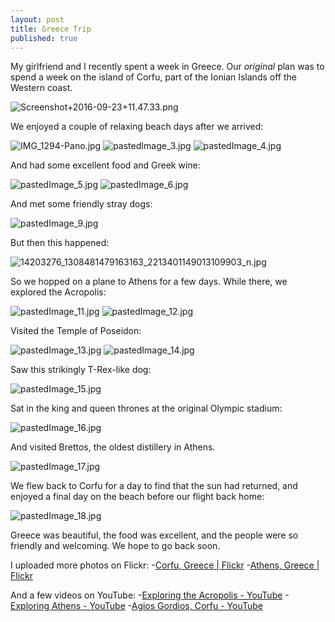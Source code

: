 ```yaml
---
layout: post
title: Greece Trip
published: true
---
```


My girlfriend and I recently spent a week in Greece. Our *original* plan was to spend a week on the island of Corfu, part of the Ionian Islands off the Western coast.

![Screenshot+2016-09-23+11.47.33.png]({{site.baseurl}}/media/Screenshot+2016-09-23+11.47.33.png)

We enjoyed a couple of relaxing beach days after we arrived:

![IMG_1294-Pano.jpg]({{site.baseurl}}/media/IMG_1294-Pano.jpg)
![pastedImage_3.jpg]({{site.baseurl}}/media/pastedImage_3.jpg)
![pastedImage_4.jpg]({{site.baseurl}}/media/pastedImage_4.jpg)

And had some excellent food and Greek wine:

![pastedImage_5.jpg]({{site.baseurl}}/media/pastedImage_5.jpg)
![pastedImage_6.jpg]({{site.baseurl}}/media/pastedImage_6.jpg)

And met some friendly stray dogs:

![pastedImage_9.jpg]({{site.baseurl}}/media/pastedImage_9.jpg)

But then this happened:

![14203276_1308481479163163_2213401149013109903_n.jpg]({{site.baseurl}}/media/14203276_1308481479163163_2213401149013109903_n.jpg)

So we hopped on a plane to Athens for a few days.
While there, we explored the Acropolis:

![pastedImage_11.jpg]({{site.baseurl}}/media/pastedImage_11.jpg)
![pastedImage_12.jpg]({{site.baseurl}}/media/pastedImage_12.jpg)

Visited the Temple of Poseidon:

![pastedImage_13.jpg]({{site.baseurl}}/media/pastedImage_13.jpg)
![pastedImage_14.jpg]({{site.baseurl}}/media/pastedImage_14.jpg)

Saw this strikingly T-Rex-like dog:

![pastedImage_15.jpg]({{site.baseurl}}/media/pastedImage_15.jpg)

Sat in the king and queen thrones at the original Olympic stadium:

![pastedImage_16.jpg]({{site.baseurl}}/media/pastedImage_16.jpg)

And visited Brettos, the oldest distillery in Athens.

![pastedImage_17.jpg]({{site.baseurl}}/media/pastedImage_17.jpg)

We flew back to Corfu for a day to find that the sun had returned, and enjoyed a final day on the beach before our flight back home:

![pastedImage_18.jpg]({{site.baseurl}}/media/pastedImage_18.jpg)

Greece was beautiful, the food was excellent, and the people were so friendly and welcoming. We hope to go back soon.
 
I uploaded more photos on Flickr:
-[Corfu, Greece | Flickr](https://www.flickr.com/photos/42873456@N02/sets/72157673726910916)
-[Athens, Greece | Flickr](https://www.flickr.com/photos/42873456@N02/sets/72157670570589673)

And a few videos on YouTube:
-[Exploring the Acropolis - YouTube](https://www.youtube.com/watch?v=2XQPdn6O-r0)
-[Exploring Athens - YouTube](https://www.youtube.com/watch?v=ihD3J6w-U9k)
-[Agios Gordios, Corfu - YouTube](https://www.youtube.com/watch?v=1ObrWxzxZ6k)
